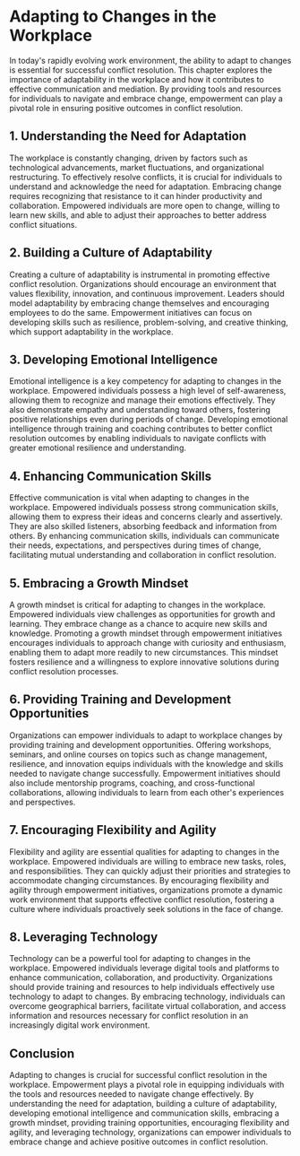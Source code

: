 # Adapting to Changes in the Workplace

In today's rapidly evolving work environment, the ability to adapt to changes is essential for successful conflict resolution. This chapter explores the importance of adaptability in the workplace and how it contributes to effective communication and mediation. By providing tools and resources for individuals to navigate and embrace change, empowerment can play a pivotal role in ensuring positive outcomes in conflict resolution.

## 1\. Understanding the Need for Adaptation

The workplace is constantly changing, driven by factors such as technological advancements, market fluctuations, and organizational restructuring. To effectively resolve conflicts, it is crucial for individuals to understand and acknowledge the need for adaptation. Embracing change requires recognizing that resistance to it can hinder productivity and collaboration. Empowered individuals are more open to change, willing to learn new skills, and able to adjust their approaches to better address conflict situations.

## 2\. Building a Culture of Adaptability

Creating a culture of adaptability is instrumental in promoting effective conflict resolution. Organizations should encourage an environment that values flexibility, innovation, and continuous improvement. Leaders should model adaptability by embracing change themselves and encouraging employees to do the same. Empowerment initiatives can focus on developing skills such as resilience, problem-solving, and creative thinking, which support adaptability in the workplace.

## 3\. Developing Emotional Intelligence

Emotional intelligence is a key competency for adapting to changes in the workplace. Empowered individuals possess a high level of self-awareness, allowing them to recognize and manage their emotions effectively. They also demonstrate empathy and understanding toward others, fostering positive relationships even during periods of change. Developing emotional intelligence through training and coaching contributes to better conflict resolution outcomes by enabling individuals to navigate conflicts with greater emotional resilience and understanding.

## 4\. Enhancing Communication Skills

Effective communication is vital when adapting to changes in the workplace. Empowered individuals possess strong communication skills, allowing them to express their ideas and concerns clearly and assertively. They are also skilled listeners, absorbing feedback and information from others. By enhancing communication skills, individuals can communicate their needs, expectations, and perspectives during times of change, facilitating mutual understanding and collaboration in conflict resolution.

## 5\. Embracing a Growth Mindset

A growth mindset is critical for adapting to changes in the workplace. Empowered individuals view challenges as opportunities for growth and learning. They embrace change as a chance to acquire new skills and knowledge. Promoting a growth mindset through empowerment initiatives encourages individuals to approach change with curiosity and enthusiasm, enabling them to adapt more readily to new circumstances. This mindset fosters resilience and a willingness to explore innovative solutions during conflict resolution processes.

## 6\. Providing Training and Development Opportunities

Organizations can empower individuals to adapt to workplace changes by providing training and development opportunities. Offering workshops, seminars, and online courses on topics such as change management, resilience, and innovation equips individuals with the knowledge and skills needed to navigate change successfully. Empowerment initiatives should also include mentorship programs, coaching, and cross-functional collaborations, allowing individuals to learn from each other's experiences and perspectives.

## 7\. Encouraging Flexibility and Agility

Flexibility and agility are essential qualities for adapting to changes in the workplace. Empowered individuals are willing to embrace new tasks, roles, and responsibilities. They can quickly adjust their priorities and strategies to accommodate changing circumstances. By encouraging flexibility and agility through empowerment initiatives, organizations promote a dynamic work environment that supports effective conflict resolution, fostering a culture where individuals proactively seek solutions in the face of change.

## 8\. Leveraging Technology

Technology can be a powerful tool for adapting to changes in the workplace. Empowered individuals leverage digital tools and platforms to enhance communication, collaboration, and productivity. Organizations should provide training and resources to help individuals effectively use technology to adapt to changes. By embracing technology, individuals can overcome geographical barriers, facilitate virtual collaboration, and access information and resources necessary for conflict resolution in an increasingly digital work environment.

## Conclusion

Adapting to changes is crucial for successful conflict resolution in the workplace. Empowerment plays a pivotal role in equipping individuals with the tools and resources needed to navigate change effectively. By understanding the need for adaptation, building a culture of adaptability, developing emotional intelligence and communication skills, embracing a growth mindset, providing training opportunities, encouraging flexibility and agility, and leveraging technology, organizations can empower individuals to embrace change and achieve positive outcomes in conflict resolution.
